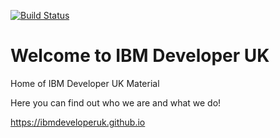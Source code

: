 [![Build Status](https://travis-ci.com/IBMDeveloperUK/IBMDeveloperUK.github.io.svg?branch=master)](https://travis-ci.com/IBMDeveloperUK/IBMDeveloperUK.github.io)

# Welcome to IBM Developer UK

Home of IBM Developer UK Material

Here you can find out who we are and what we do!

https://ibmdeveloperuk.github.io
